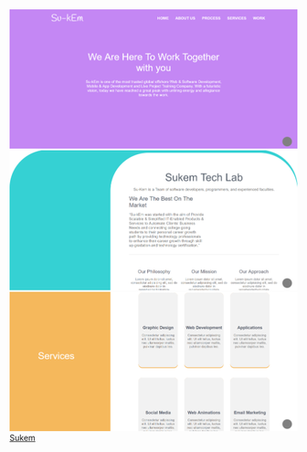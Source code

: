 <img src="images/screenshot.png">
<img src="images/screenshot-sukem.netlify.com-2019.01.24-11-02-12.png">
<img src="images/screenshot-sukem.netlify.com-2019.01.24-11-03-36.png">
<a href="https://sukem.netlify.com/">Sukem</a>
